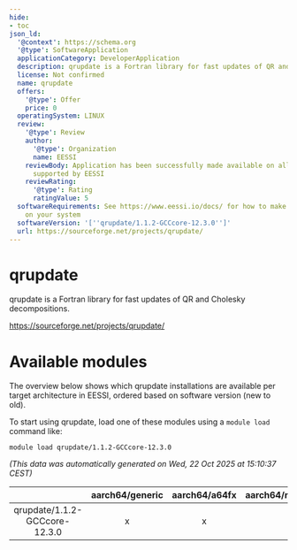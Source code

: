 ```yaml
---
hide:
- toc
json_ld:
  '@context': https://schema.org
  '@type': SoftwareApplication
  applicationCategory: DeveloperApplication
  description: qrupdate is a Fortran library for fast updates of QR and Cholesky decompositions.
  license: Not confirmed
  name: qrupdate
  offers:
    '@type': Offer
    price: 0
  operatingSystem: LINUX
  review:
    '@type': Review
    author:
      '@type': Organization
      name: EESSI
    reviewBody: Application has been successfully made available on all architectures
      supported by EESSI
    reviewRating:
      '@type': Rating
      ratingValue: 5
  softwareRequirements: See https://www.eessi.io/docs/ for how to make EESSI available
    on your system
  softwareVersion: '[''qrupdate/1.1.2-GCCcore-12.3.0'']'
  url: https://sourceforge.net/projects/qrupdate/
---
```


qrupdate
========


qrupdate is a Fortran library for fast updates of QR and Cholesky decompositions.

https://sourceforge.net/projects/qrupdate/
# Available modules


The overview below shows which qrupdate installations are available per target architecture in EESSI, ordered based on software version (new to old).

To start using qrupdate, load one of these modules using a `module load` command like:

```shell
module load qrupdate/1.1.2-GCCcore-12.3.0
```

*(This data was automatically generated on Wed, 22 Oct 2025 at 15:10:37 CEST)*

| |aarch64/generic|aarch64/a64fx|aarch64/neoverse_n1|aarch64/neoverse_v1|aarch64/nvidia/grace|x86_64/generic|x86_64/amd/zen2|x86_64/amd/zen3|x86_64/amd/zen4|x86_64/intel/cascadelake|x86_64/intel/haswell|x86_64/intel/icelake|x86_64/intel/sapphirerapids|x86_64/intel/skylake_avx512|
| :---: | :---: | :---: | :---: | :---: | :---: | :---: | :---: | :---: | :---: | :---: | :---: | :---: | :---: | :---: |
|qrupdate/1.1.2-GCCcore-12.3.0|x|x|x|x|x|x|x|x|x|x|x|x|x|x|
